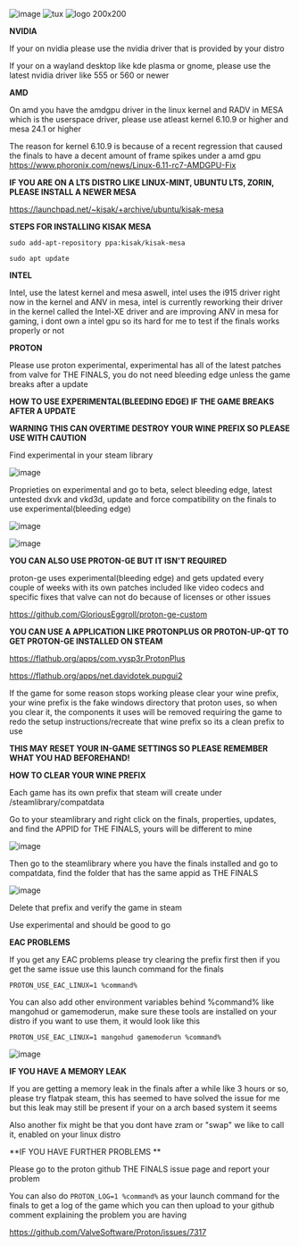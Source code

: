 ![image](https://github.com/user-attachments/assets/3487ffc1-5f38-4880-9254-3b79c67f2dd9) ![tux](https://github.com/user-attachments/assets/e44433f6-8254-4a1b-9bb7-f05a6931c10f)
      ![logo 200x200](https://github.com/user-attachments/assets/47cf8f8c-42cf-4955-ac34-0f789cc69c7a)




**NVIDIA**

If your on nvidia please use the nvidia driver that is provided by your distro

If your on a wayland desktop like kde plasma or gnome, please use the latest nvidia driver like 555 or 560 or newer

**AMD**

On amd you have the amdgpu driver in the linux kernel and RADV in MESA which is the userspace driver, please use atleast kernel 6.10.9 or higher and mesa 24.1 or higher

The reason for kernel 6.10.9 is because of a recent regression that caused the finals to have a decent amount of frame spikes under a amd gpu
https://www.phoronix.com/news/Linux-6.11-rc7-AMDGPU-Fix

**IF YOU ARE ON A LTS DISTRO LIKE LINUX-MINT, UBUNTU LTS, ZORIN, PLEASE INSTALL A NEWER MESA**

https://launchpad.net/~kisak/+archive/ubuntu/kisak-mesa

**STEPS FOR INSTALLING KISAK MESA**

`sudo add-apt-repository ppa:kisak/kisak-mesa`

`sudo apt update`

**INTEL**

Intel, use the latest kernel and mesa aswell, intel uses the i915 driver right now in the kernel and ANV in mesa, intel is currently reworking their driver in the kernel called the Intel-XE driver and are improving ANV in mesa for gaming, i dont own a intel gpu so its hard for me to test if the finals works properly or not

**PROTON**

Please use proton experimental, experimental has all of the latest patches from valve for THE FINALS, you do not need bleeding edge unless the game breaks after a update

**HOW TO USE EXPERIMENTAL(BLEEDING EDGE) IF THE GAME BREAKS AFTER A UPDATE**

**WARNING THIS CAN OVERTIME DESTROY YOUR WINE PREFIX SO PLEASE USE WITH CAUTION**

Find experimental in your steam library

![image](https://github.com/user-attachments/assets/69d9cbdf-9655-4849-bf17-02d88c17214a)

Proprieties on experimental and go to beta, select bleeding edge, latest untested dxvk and vkd3d, update and force compatibility on the finals to use experimental(bleeding edge)

![image](https://github.com/user-attachments/assets/e4ce2cf9-e286-4f3a-aa06-6438fd0a966e)

![image](https://github.com/user-attachments/assets/80c1f38b-c055-49ec-9761-86761972a1b7)

**YOU CAN ALSO USE PROTON-GE BUT IT ISN'T REQUIRED**

proton-ge uses experimental(bleeding edge) and gets updated every couple of weeks with its own patches included like video codecs and specific fixes that valve can not do because of licenses or other issues 

https://github.com/GloriousEggroll/proton-ge-custom

**YOU CAN USE A APPLICATION LIKE PROTONPLUS OR PROTON-UP-QT TO GET PROTON-GE INSTALLED ON STEAM**

https://flathub.org/apps/com.vysp3r.ProtonPlus

https://flathub.org/apps/net.davidotek.pupgui2

If the game for some reason stops working please clear your wine prefix, your wine prefix is the fake windows directory that proton uses, so when you clear it, the components it uses will be removed requiring the game to redo the setup instructions/recreate that wine prefix so its a clean prefix to use

**THIS MAY RESET YOUR IN-GAME SETTINGS SO PLEASE REMEMBER WHAT YOU HAD BEFOREHAND!**

**HOW TO CLEAR YOUR WINE PREFIX**

Each game has its own prefix that steam will create under /steamlibrary/compatdata

Go to your steamlibrary and right click on the finals, properties, updates, and find the APPID for THE FINALS, yours will be different to mine

![image](https://github.com/user-attachments/assets/8456b6a2-4005-451a-811e-426db77b9694)

Then go to the steamlibrary where you have the finals installed and go to compatdata, find the folder that has the same appid as THE FINALS

![image](https://github.com/user-attachments/assets/776e90f7-53b8-4ba9-be16-b6a2fa9c5a2a)

Delete that prefix and verify the game in steam

Use experimental and should be good to go

**EAC PROBLEMS**

If you get any EAC problems please try clearing the prefix first then if you get the same issue use this launch command for the finals

`PROTON_USE_EAC_LINUX=1 %command%`

You can also add other environment variables behind %command% like mangohud or gamemoderun, make sure these tools are installed on your distro if you want to use them, it would look like this

`PROTON_USE_EAC_LINUX=1 mangohud gamemoderun %command%`

![image](https://github.com/user-attachments/assets/fe7447fb-1840-4889-a2f2-34ededeaebc0)

**IF YOU HAVE A MEMORY LEAK**

If you are getting a memory leak in the finals after a while like 3 hours or so, please try flatpak steam, this has seemed to have solved the issue for me but this leak may still be present if your on a arch based system it seems

Also another fix might be that you dont have zram or "swap" we like to call it, enabled on your linux distro

**IF YOU HAVE FURTHER PROBLEMS **

Please go to the proton github THE FINALS issue page and report your problem

You can also do `PROTON_LOG=1 %command%` as your launch command for the finals to get a log of the game which you can then upload to your github comment explaining the problem you are having

https://github.com/ValveSoftware/Proton/issues/7317




